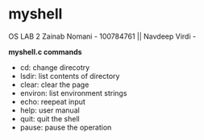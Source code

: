 # myshell
OS LAB 2
Zainab Nomani - 100784761 || 
Navdeep Virdi - 

**myshell.c commands**
- cd: change direcotry
- lsdir: list contents of directory
- clear: clear the page
- environ: list environment strings
- echo: reepeat input
- help: user manual 
- quit: quit the shell
- pause: pause the operation



